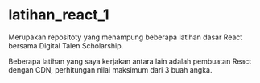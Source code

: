 # latihan_react_1
Merupakan repositoty yang menampung beberapa latihan dasar React bersama Digital Talen Scholarship.

Beberapa latihan yang saya kerjakan antara lain adalah pembuatan React dengan CDN, perhitungan nilai maksimum dari 3 buah angka.
